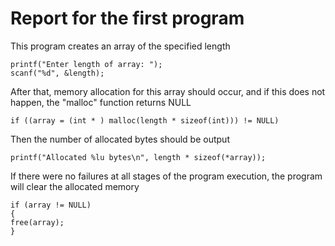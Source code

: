 # Report for the first program

This program creates an array of the specified length
```
printf("Enter length of array: ");
scanf("%d", &length);
```

After that, memory allocation for this array should occur,
and if this does not happen, the "malloc" function returns NULL
```
if ((array = (int * ) malloc(length * sizeof(int))) != NULL)
```

Then the number of allocated bytes should be output
```
printf("Allocated %lu bytes\n", length * sizeof(*array));
```

If there were no failures at all stages of the program execution, 
the program will clear the allocated memory
```
if (array != NULL)
{
free(array);
}
```
